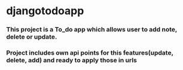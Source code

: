 # djangotodoapp
### This project is a To_do app which allows user to add note, delete or update.
### Project includes own api points for this features(update, delete, add) and ready to apply those in urls
